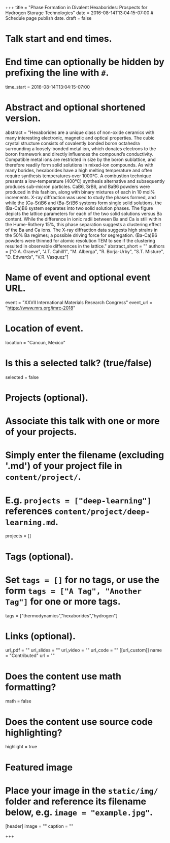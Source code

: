 +++
title = "Phase Formation in Divalent Hexaborides: Prospects for Hydrogen Storage Technologies"
date = 2016-08-14T13:04:15-07:00  # Schedule page publish date.
draft = false

# Talk start and end times.
#   End time can optionally be hidden by prefixing the line with `#`.
time_start = 2016-08-14T13:04:15-07:00


# Abstract and optional shortened version.
abstract = "Hexaborides are a unique class of non-oxide ceramics with many interesting electronic, magnetic and optical properties.  The cubic crystal structure consists of covalently bonded boron octahedra surrounding a loosely-bonded metal ion, which donates electrons to the boron framework and directly influences the compound’s conductivity.  Compatible metal ions are restricted in size by the boron sublattice, and therefore readily form solid solutions in mixed-ion compounds.  As with many borides, hexaborides have a high melting temperature and often require synthesis temperatures over 1000°C.  A combustion technique presents a low-temperature (400°C) synthesis alternative and subsequently produces sub-micron particles.  CaB6, SrB6, and BaB6 powders were produced in this fashion, along with binary mixtures of each in 10 mol% increments.  X-ray diffraction was used to study the phases formed, and while the (Ca-Sr)B6 and (Ba-Sr)B6 systems form single solid solutions, the (Ba-Ca)B6 system separates into two solid solution phases.  The figure depicts the lattice parameters for each of the two solid solutions versus Ba content.  While the difference in ionic radii between Ba and Ca is still within the Hume-Rothery 15%, this phase separation suggests a clustering effect of the Ba and Ca ions.  The X-ray diffraction data suggests high strains in the 50% Ba regimes; a possible driving force for segregation.  (Ba-Ca)B6 powders were thinned for atomic resolution TEM to see if the clustering resulted in observable differences in the lattice."
abstract_short = ""
authors = ["O.A. Graeve", "J.T. Cahill1", "M. Alberga", "R. Borja-Urby", "S.T. Misture", "D. Edwards", "V.R. Vasquez"]
# Name of event and optional event URL.
event = "XXVII International Materials Research Congress"
event_url = "https://www.mrs.org/imrc-2018"

# Location of event.
location = "Cancun, Mexico"

# Is this a selected talk? (true/false)
selected = false

# Projects (optional).
#   Associate this talk with one or more of your projects.
#   Simply enter the filename (excluding '.md') of your project file in `content/project/`.
#   E.g. `projects = ["deep-learning"]` references `content/project/deep-learning.md`.
projects = []

# Tags (optional).
#   Set `tags = []` for no tags, or use the form `tags = ["A Tag", "Another Tag"]` for one or more tags.
tags = ["thermodynamics","hexaborides","hydrogen"]

# Links (optional).
url_pdf = ""
url_slides = ""
url_video = ""
url_code = ""
[[url_custom]]
    name = "Contributed"
    url = ""

# Does the content use math formatting?
math = false

# Does the content use source code highlighting?
highlight = true

# Featured image
# Place your image in the `static/img/` folder and reference its filename below, e.g. `image = "example.jpg"`.
[header]
image = ""
caption = ""

+++
